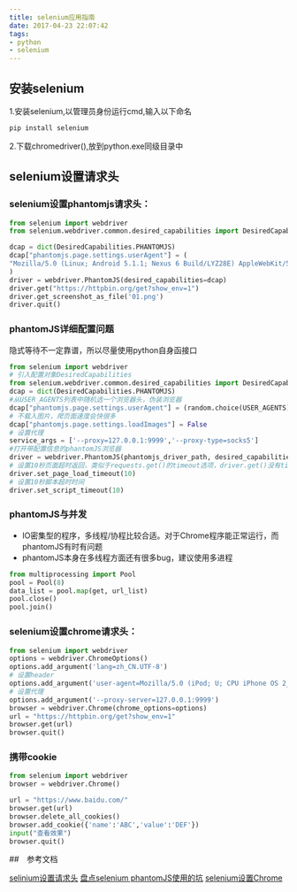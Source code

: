 ```yaml
---
title: selenium应用指南
date: 2017-04-23 22:07:42
tags:
- python
- selenium
---
```


## 安装selenium

1.安装selenium,以管理员身份运行cmd,输入以下命名

```bash
pip install selenium
```

2.下载chromedriver(),放到python.exe同级目录中

## selenium设置请求头

### selenium设置phantomjs请求头：

```python
from selenium import webdriver
from selenium.webdriver.common.desired_capabilities import DesiredCapabilities

dcap = dict(DesiredCapabilities.PHANTOMJS)
dcap["phantomjs.page.settings.userAgent"] = (
"Mozilla/5.0 (Linux; Android 5.1.1; Nexus 6 Build/LYZ28E) AppleWebKit/537.36 (KHTML, like Gecko) Chrome/48.0.2564.23 Mobile Safari/537.36"
)
driver = webdriver.PhantomJS(desired_capabilities=dcap)
driver.get("https://httpbin.org/get?show_env=1")
driver.get_screenshot_as_file('01.png')
driver.quit()
```

### phantomJS详细配置问题

隐式等待不一定靠谱，所以尽量使用python自身函接口

```python
from selenium import webdriver
# 引入配置对象DesiredCapabilities
from selenium.webdriver.common.desired_capabilities import DesiredCapabilities
dcap = dict(DesiredCapabilities.PHANTOMJS)
#从USER_AGENTS列表中随机选一个浏览器头，伪装浏览器
dcap["phantomjs.page.settings.userAgent"] = (random.choice(USER_AGENTS))
# 不载入图片，爬页面速度会快很多
dcap["phantomjs.page.settings.loadImages"] = False
# 设置代理
service_args = ['--proxy=127.0.0.1:9999','--proxy-type=socks5']
#打开带配置信息的phantomJS浏览器
driver = webdriver.PhantomJS(phantomjs_driver_path, desired_capabilities=dcap,service_args=service_args)
# 设置10秒页面超时返回，类似于requests.get()的timeout选项，driver.get()没有timeout选项
driver.set_page_load_timeout(10)
# 设置10秒脚本超时时间
driver.set_script_timeout(10)
```

### phantomJS与并发

* IO密集型的程序，多线程/协程比较合适。对于Chrome程序能正常运行，而phantomJS有时有问题
* phantomJS本身在多线程方面还有很多bug，建议使用多进程

```python
from multiprocessing import Pool
pool = Pool(8)
data_list = pool.map(get, url_list)
pool.close()
pool.join()
```

### selenium设置chrome请求头：

```python
from selenium import webdriver
options = webdriver.ChromeOptions()
options.add_argument('lang=zh_CN.UTF-8')
# 设置header
options.add_argument('user-agent=Mozilla/5.0 (iPod; U; CPU iPhone OS 2_1 like Mac OS X; ja-jp) AppleWebKit/525.18.1 (KHTML, like Gecko) Version/3.1.1 Mobile/5F137 Safari/525.20')
# 设置代理
options.add_argument('--proxy-server=127.0.0.1:9999')
browser = webdriver.Chrome(chrome_options=options)
url = "https://httpbin.org/get?show_env=1"
browser.get(url)
browser.quit()
```

### 携带cookie

```python
from selenium import webdriver
browser = webdriver.Chrome()

url = "https://www.baidu.com/"
browser.get(url)
browser.delete_all_cookies()
browser.add_cookie({'name':'ABC','value':'DEF'})
input("查看效果")
browser.quit()
```

##　参考文档

[selinium设置请求头](https://www.zhihu.com/question/35547395)
[盘点selenium phantomJS使用的坑](http://www.jianshu.com/p/9d408e21dc3a)
[selenium设置Chrome](http://www.cnblogs.com/TTyb/p/6128323.html)